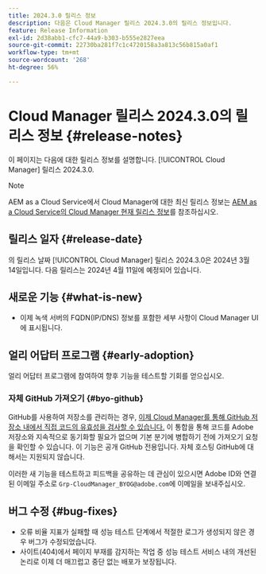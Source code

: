 ```yaml
---
title: 2024.3.0 릴리스 정보
description: 다음은 Cloud Manager 릴리스 2024.3.0의 릴리스 정보입니다.
feature: Release Information
exl-id: 2d38abb1-cfc7-44a9-b303-b555e2827eea
source-git-commit: 22730ba281f7c1c4720158a3a813c56b815a0af1
workflow-type: tm+mt
source-wordcount: '268'
ht-degree: 56%

---
```



# Cloud Manager 릴리스 2024.3.0의 릴리스 정보 {#release-notes}

이 페이지는 다음에 대한 릴리스 정보를 설명합니다. [!UICONTROL Cloud Manager] 릴리스 2024.3.0.

>[!NOTE]
>
>AEM as a Cloud Service에서 Cloud Manager에 대한 최신 릴리스 정보는 [AEM as a Cloud Service의 Cloud Manager 현재 릴리스 정보](https://experienceleague.adobe.com/docs/experience-manager-cloud-service/content/implementing/using-cloud-manager/release-notes-cloud-manager/release-notes-cm-current.html)를 참조하십시오.

## 릴리스 일자 {#release-date}

의 릴리스 날짜 [!UICONTROL Cloud Manager] 릴리스 2024.3.0은 2024년 3월 14일입니다. 다음 릴리스는 2024년 4월 11일에 예정되어 있습니다.

## 새로운 기능 {#what-is-new}

* 이제 녹색 서버의 FQDN(IP/DNS) 정보를 포함한 세부 사항이 Cloud Manager UI에 표시됩니다.

## 얼리 어답터 프로그램 {#early-adoption}

얼리 어답터 프로그램에 참여하여 향후 기능을 테스트할 기회를 얻으십시오.

### 자체 GitHub 가져오기 {#byo-github}

GitHub를 사용하여 저장소를 관리하는 경우, [이제 Cloud Manager를 통해 GitHub 저장소 내에서 직접 코드의 유효성을 검사할 수 있습니다.](/help/managing-code/byo-github.md) 이 통합을 통해 코드를 Adobe 저장소와 지속적으로 동기화할 필요가 없으며 기본 분기에 병합하기 전에 가져오기 요청을 확인할 수 있습니다. 이 기능은 공개 GitHub 전용입니다. 자체 호스팅 GitHub에 대해서는 지원되지 않습니다.

이러한 새 기능을 테스트하고 피드백을 공유하는 데 관심이 있으시면 Adobe ID와 연결된 이메일 주소로 `Grp-CloudManager_BYOG@adobe.com`에 이메일을 보내주십시오.

## 버그 수정 {#bug-fixes}

* 오류 비율 지표가 실패할 때 성능 테스트 단계에서 적절한 로그가 생성되지 않은 경우 버그가 수정되었습니다.
* 사이트(404)에서 페이지 부재를 감지하는 작업 중 성능 테스트 서비스 내의 개선된 논리로 이제 더 매끄럽고 중단 없는 배포가 보장됩니다.
